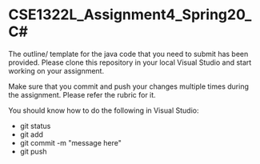 # CSE1322L_Assignment4_Spring20_C#



The outline/ template for the java code that you need to submit has been provided. 
Please clone this repository in your local Visual Studio and start working on your assignment.

Make sure that you commit and push your changes multiple times during the assignment. Please refer the rubric for it.

You should know how to do the following in Visual Studio:
* git status
* git add
* git commit -m "message here"
* git push
